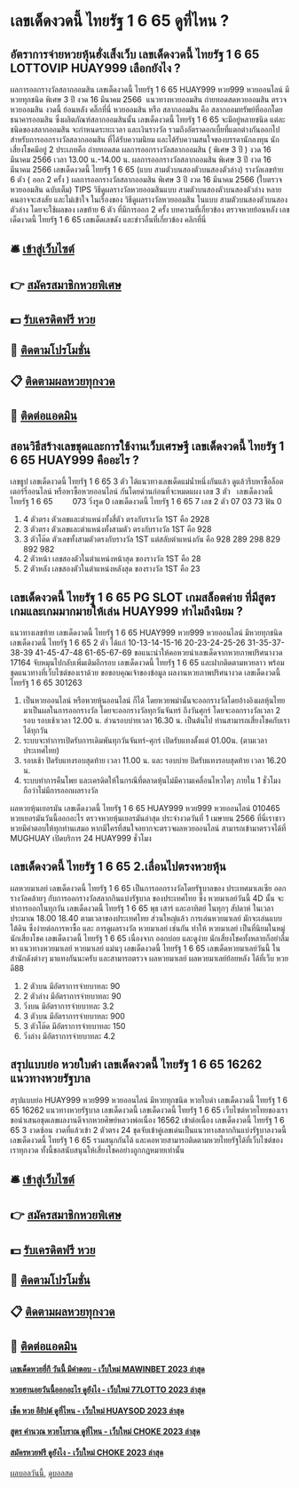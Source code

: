 # เลขเด็ดงวดนี้ ไทยรัฐ 1 6 65 ดูที่ไหน ?
## อัตราการจ่ายหวยหุ้นฮั่งเส็งเว็บ เลขเด็ดงวดนี้ ไทยรัฐ 1 6 65 LOTTOVIP HUAY999 เลือกยังไง ?
ผลการออกรางวัลสลากออมสิน เลขเด็ดงวดนี้ ไทยรัฐ 1 6 65 HUAY999 หวย999 หวยออนไลน์ มีหวยทุกชนิด พิเศษ 3 ปี งวด 16 มีนาคม 2566
 แนวทางหวยออมสิน ถ่ายทอดสดหวยออมสิน ตรวจหวยออมสิน งวดนี้ ย้อนหลัง คลิ๊กที่นี่ 
หวยออมสิน หรือ สลากออมสิน คือ สลากออมทรัพย์ที่ออกโดย ธนาคารออมสิน ซึ่งผลิตภัณฑ์สลากออมสินนั้น เลขเด็ดงวดนี้ ไทยรัฐ 1 6 65 จะมีอยู่หลายชนิด แต่ละชนิดของสลากออมสิน จะกำหนดระยะเวลา และเงินรางวัล รวมถึงอัตราดอกเบี้ยที่แตกต่างกันออกไป
สำหรับการออกรางวัลสลากออมสิน ที่ได้รับความนิยม และได้รับความสนใจของบรรดานักลงทุน นักเสี่ยงโชคมีอยู่ 2 ประเภทคือ
ถ่ายทอดสด ผลการออกรางวัลสลากออมสิน ( พิเศษ 3 ปี ) งวด 16 มีนาคม 2566 เวลา 13.00 น.-14.00 น.
ผลการออกรางวัลสลากออมสิน พิเศษ 3 ปี งวด 16 มีนาคม 2566 เลขเด็ดงวดนี้ ไทยรัฐ 1 6 65 (แบบ สามตัวบนสองตัวบนสองตัวล่าง)
รางวัลเลขท้าย 6 ตัว ( ออก 2 ครั้ง )
ผลการออกรางวัลสลากออมสิน พิเศษ 3 ปี งวด 16 มีนาคม 2566 (ใบตรวจหวยออมสิน ฉบับเต็ม)
TIPS วิธีดูผลรางวัลหวยออมสินแบบ สามตัวบนสองตัวบนสองตัวล่าง
หลายคนอาจจะสงสัย และไม่เข้าใจ ในเรื่องของ วิธีดูผลรางวัลหวยออมสิน ในแบบ สามตัวบนสองตัวบนสองตัวล่าง โดยจะใช้ผลของ เลขท้าย 6 ตัว ที่มีการออก 2 ครั้ง
บทความที่เกี่ยวข้อง
ตรวจหวยย้อนหลัง เลขเด็ดงวดนี้ ไทยรัฐ 1 6 65 เลขเด็ดเลขดัง และข่าวอื่นที่เกี่ยวข้อง คลิกที่นี่

## 🛎 [เข้าสู่เว็บไซต์](https://bit.ly/3BG5bNw)
## 👉 [สมัครสมาชิกหวยพิเศษ](https://bit.ly/3BG5bNw)
## 💵 [รับเครดิตฟรี หวย](https://bit.ly/3C3mvgS)
## 👑 [ติดตามโปรโมชั่น](https://bit.ly/3C3mvgS)
## 📋 [ติดตามผลหวยทุกงวด](https://bit.ly/3C3mvgS)
## 📱 [ติดต่อแอดมิน](https://bit.ly/3C3mvgS)

## สอนวิธีสร้างเลขชุดและการใช้งานเว็บเศรษฐี เลขเด็ดงวดนี้ ไทยรัฐ 1 6 65 HUAY999 คืออะไร ?
เลขธูป เลขเด็ดงวดนี้ ไทยรัฐ 1 6 65 3 ตัว
ได้แนวทางเลขเด็ดแม่น้ำหนึ่งกันแล้ว ดูแล้วรีบหาซื้อล็อตเตอร์รี่ออนไลน์ หรือหาซื้อหวยออนไลน์ กันโดยด่วนก่อนที่จะหมดแผง
เลข 3 ตัว   เลขเด็ดงวดนี้ ไทยรัฐ 1 6 65         073
วิ่งรูด 0 เลขเด็ดงวดนี้ ไทยรัฐ 1 6 65 7
เลข 2 ตัว 07 03 73
ฟัน 0
1. 4 ตัวตรง ตัวเลขและตำแหน่งทั้งสี่ตัว ตรงกับรางวัล 1ST คือ 2928
2. 3 ตัวตรง ตัวเลขและตำแหน่งทั้งสามตัว ตรงกับรางวัล 1ST คือ 928
3. 3 ตัวโต๊ด ตัวเลขทั้งสามตัวตรงกับรางวัล 1ST แต่สลับตำแหน่งกัน คือ 928 289 298 829 892 982
4. 2 ตัวหน้า เลขสองตัวในตำแหน่งหน้าสุด ของรางวัล 1ST คือ 28
5. 2 ตัวหลัง เลขสองตัวในตำแหน่งหลังสุด ของรางวัล 1ST คือ 23

## เลขเด็ดงวดนี้ ไทยรัฐ 1 6 65 PG SLOT เกมสล็อตค่าย ที่มีสูตรเกมและเกมมากมายให้เล่น HUAY999 ทำไมถึงนิยม ?
แนวทางเลขท้าย เลขเด็ดงวดนี้ ไทยรัฐ 1 6 65 HUAY999 หวย999 หวยออนไลน์ มีหวยทุกชนิด เลขเด็ดงวดนี้ ไทยรัฐ 1 6 65 2 ตัว ได้แก่
10-13-14-15-16
20-23-24-25-26
31-35-37-38-39
41-45-47-48
61-65-67-69
ขอแนะนำให้คอหวยนำเลขเด็ดจากหวยภาพปริศนางวด 17164 จับหมุนไปกลับเพิ่มเติมอีกรอบ เลขเด็ดงวดนี้ ไทยรัฐ 1 6 65 และฝากติดตามหวยลาว พร้อมชุดแนวทางที่เว็บไซต์ของเราด้วย
ขอขอบคุณเจ้าของข้อมูล
ผลงานหวยภาพปริศนางวด เลขเด็ดงวดนี้ ไทยรัฐ 1 6 65 301263
1. เป็นหวยออนไลน์ หรือหวยหุ้นออนไลน์ ก็ได้ โดยหวยพม่านั้นจะออกรางวัลโดยอ้างอิงผลหุ้นไทย มาเป็นผลในการออกรางวัล โดยจะออกรางวัลทุกวันจันทร์ ถึงวันศุกร์ โดยจะออกรางวัลเวลา 2 รอบ รอบเช้าเวลา 12.00 น. ส่วนรอบบ่ายเวลา 16.30 น. เป็นต้นไป ท่านสามารถเสี่ยงโชคกับเราได้ทุกวัน
2. ระบบจะทำการเปิดรับการเดิมพันทุกวันจันทร์-ศุกร์ เปิดรับแทงตั้งแต่ 01.00น. (ตามเวลาประเทศไทย)
3. รอบเช้า ปิดรับแทงรอบสุดท้าย เวลา 11.00 น. และ รอบบ่าย ปิดรับแทงรอบสุดท้าย เวลา 16.20 น.
4. ระบบทำการคืนโพย และเครดิตให้ในกรณีที่ตลาดหุ้นไม่มีความเคลื่อนไหวใดๆ ภายใน 1 ชั่วโมง ถือว่าไม่มีการออกผลรางวัล

ผลหวยหุ้นเยอรมัน เลขเด็ดงวดนี้ ไทยรัฐ 1 6 65 HUAY999 หวย999 หวยออนไลน์ 010465 หวยเยอรมันวันนี้ออกอะไร ตรวจหวยหุ้นเยอรมันล่าสุด ประจำงวดวันที่ 1 เมษายน 2566 ที่นี่เราชาวหวยมีคำตอบให้ทุกท่านเสมอ หากมีใครที่สนใจอยากจะตรวจผลหวยออนไลน์ สามารถเข้ามาตรวจได้ที่ MUGHUAY เปิดบริการ 24 HUAY999 ชั่วโมง

## เลขเด็ดงวดนี้ ไทยรัฐ 1 6 65 2.เลื่อนไปตรงหวยหุ้น
ผลหวยมาเลย์ เลขเด็ดงวดนี้ ไทยรัฐ 1 6 65 เป็นการออกรางวัลโดยรัฐบาลของ ประเทศมาเลเซีย ออกรางวัลคล้ายๆ กับการออกรางวัลสลากกินแบ่งรัฐบาล ของประเทศไทย ซึ่ง หวยมาเลย์วันนี้ 4D นั้น จะทำการออกในทุกวัน เลขเด็ดงวดนี้ ไทยรัฐ 1 6 65 พุธ เสาร์ และอาทิตย์ ในทุกๆ สัปดาห์ ในเวลาประมาณ 18.00 18.40 ตามเวลาของประเทศไทย ส่วนใหญ่แล้ว
การเล่นหวยมาเลย์ มักจะเล่นแบบใต้ดิน ซึ่งง่ายต่อการหาซื้อ และ การดูผลรางวัล หวยมาเลย์ เช่นกัน ทำให้ หวยมาเลย์ เป็นที่นิยมในหมู่นักเสี่ยงโชค เลขเด็ดงวดนี้ ไทยรัฐ 1 6 65 เนื่องจาก ออกบ่อย และดูง่าย นักเสี่ยงโชคทั้งหลายก็อย่าลืมหา แนวทางหวยมาเลย์ หวยมาเลย์ แม่นๆ เลขเด็ดงวดนี้ ไทยรัฐ 1 6 65 เลขเด็ดหวยมาเลย์วันนี้ ในสำนักดังต่างๆ มาแทงกันนะครับ และสามารถตรวจ ผลหวยมาเลย์ ผลหวยมาเลย์ย้อยหลัง ได้ที่เว็บ หวยดี88
1. 2 ตัวบน มีอัตราการจ่ายบาทละ 90
2. 2 ตัวล่าง มีอัตราการจ่ายบาทละ 90
3. วิ่งบน มีอัตราการจ่ายบาทละ 3.2
4. 3 ตัวบน มีอัตราการจ่ายบาทละ 900
5. 3 ตัวโต๊ด มีอัตราการจ่ายบาทละ 150
6. วิ่งล่าง มีอัตราการจ่ายบาทละ 4.2

## สรุปแบบย่อ หวยใบดำ เลขเด็ดงวดนี้ ไทยรัฐ 1 6 65 16262 แนวทางหวยรัฐบาล
สรุปแบบย่อ HUAY999 หวย999 หวยออนไลน์ มีหวยทุกชนิด หวยใบดำ เลขเด็ดงวดนี้ ไทยรัฐ 1 6 65 16262 แนวทางหวยรัฐบาล เลขเด็ดงวดนี้ เลขเด็ดงวดนี้ ไทยรัฐ 1 6 65 เว็บไซต์หวยไทยของเราขอนำเสนอชุดเลขผลงานดีจากหวยศิษย์หลวงพ่อเนื่อง 16562 เข้าต่อเนื่อง เลขเด็ดงวดนี้ ไทยรัฐ 1 6 65 3 งวดซ้อน งวดที่แล้วเข้า 2 ตัวตรง 24 ชุดจับเข้าคู่เลขเด่นเป็นแนวทางสลากกินแบ่งรัฐบาลงวดนี้ เลขเด็ดงวดนี้ ไทยรัฐ 1 6 65 รวมสนุกกันได้ และคอหวยสามารถติดตามหวยไทยรัฐได้ที่เว็บไซต์ของเราทุกงวด ทั้งนี้ขอสนับสนุนให้เสี่ยงโชคอย่างถูกกฎหมายเท่านั้น

## 🛎 [เข้าสู่เว็บไซต์](https://bit.ly/3BG5bNw)
## 👉 [สมัครสมาชิกหวยพิเศษ](https://bit.ly/3BG5bNw)
## 💵 [รับเครดิตฟรี หวย](https://bit.ly/3C3mvgS)
## 👑 [ติดตามโปรโมชั่น](https://bit.ly/3C3mvgS)
## 📋 [ติดตามผลหวยทุกงวด](https://bit.ly/3C3mvgS)
## 📱 [ติดต่อแอดมิน](https://bit.ly/3C3mvgS)

#### [เลขเด็ดหวยยี่กี วันนี้ มีคำตอบ - เว็บใหม่ MAWINBET 2023 ล่าสุด](https://atom.io/themes/เลขเด็ดหวยยี่กี%20วันนี้%20มีคำตอบ%20-%20เว็บใหม่%20mawinbet%202023%20ล่าสุด)
#### [หวยฮานอยวันนี้ออกอะไร ดูยังไง - เว็บใหม่ 77LOTTO 2023 ล่าสุด](https://atom.io/themes/หวยฮานอยวันนี้ออกอะไร%20ดูยังไง%20-%20เว็บใหม่%2077lotto%202023%20ล่าสุด)
#### [เช็ค หวย อียิปต์ ดูที่ไหน - เว็บใหม่ HUAYSOD 2023 ล่าสุด](https://atom.io/themes/เช็ค%20หวย%20อียิปต์%20ดูที่ไหน%20-%20เว็บใหม่%20huaysod%202023%20ล่าสุด)
#### [สูตร คำนวณ หวยโบราณ ดูที่ไหน - เว็บใหม่ CHOKE 2023 ล่าสุด](https://atom.io/themes/สูตร%20คำนวณ%20หวยโบราณ%20ดูที่ไหน%20-%20เว็บใหม่%20choke%202023%20ล่าสุด)
#### [สมัครหวยฟรี ดูยังไง - เว็บใหม่ CHOKE 2023 ล่าสุด](https://atom.io/themes/สมัครหวยฟรี%20ดูยังไง%20-%20เว็บใหม่%20choke%202023%20ล่าสุด)

[ผลบอลวันนี้](https://siamsport.tv "ผลบอลวันนี้"), [ดูบอลสด](https://siamsport.tv/ดูบอลสด "ดูบอลสด")